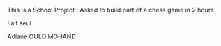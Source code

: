 This is a School Project , Asked to build part of a chess game in 2 hours 

Fait seul

Adlane OULD MOHAND
